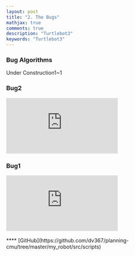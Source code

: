 ```yaml
---
layout: post
title: "2. The Bugs"
mathjax: true
comments: true
description: "Turtlebot3"
keywords: "Turtlebot3"
---  
```


### Bug Algorithms
Under Construction1~1  

### Bug2  
<div class="video-container">
<iframe src="https://www.youtube.com/embed/CHuY9NROrJA" frameborder="0" allow="accelerometer; autoplay; encrypted-media; gyroscope; picture-in-picture" allowfullscreen></iframe>
 </div>  

### Bug1  

<div class="video-container">
<iframe src="https://www.youtube.com/embed/_q251ZH7kOk" frameborder="0" allow="accelerometer; autoplay; encrypted-media; gyroscope; picture-in-picture" allowfullscreen></iframe>
 </div>  

<br>
**</>** [GitHub](https://github.com/dv367/planning-cmu/tree/master/my_robot/src/scripts)
<br>

